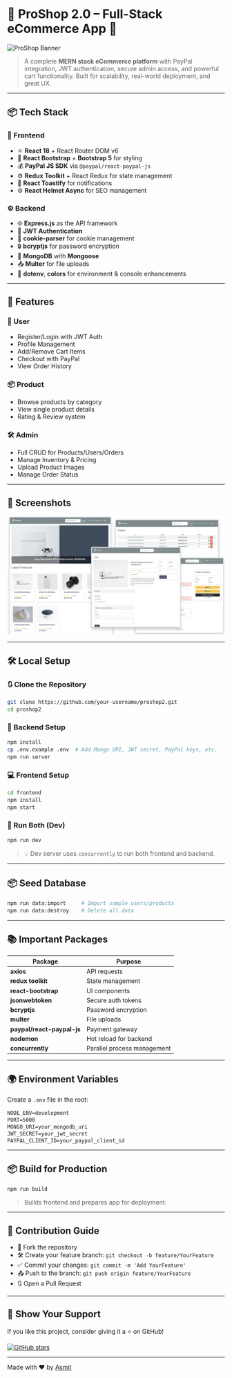 # 🛒 ProShop 2.0 – Full-Stack eCommerce App 🚀

![ProShop Banner](https://raw.githubusercontent.com/your-username/proshop2/main/public/banner.png)

> A complete **MERN stack eCommerce platform** with PayPal integration, JWT authentication, secure admin access, and powerful cart functionality. Built for scalability, real-world deployment, and great UX.

---

## 📦 Tech Stack

### 🧠 Frontend

* ⚛️ **React 18** + React Router DOM v6
* 🎨 **React Bootstrap** + **Bootstrap 5** for styling
* 💰 **PayPal JS SDK** via `@paypal/react-paypal-js`
* ⚙️ **Redux Toolkit** + React Redux for state management
* 🔔 **React Toastify** for notifications
* ⚙️ **React Helmet Async** for SEO management

### ⚙️ Backend

* 🌐 **Express.js** as the API framework
* 🔐 **JWT Authentication**
* 🍪 **cookie-parser** for cookie management
* 🔒 **bcryptjs** for password encryption
* 💾 **MongoDB** with **Mongoose**
* 📤 **Multer** for file uploads
* 🌿 **dotenv**, **colors** for environment & console enhancements

---

## 🚀 Features

### 👥 User

* Register/Login with JWT Auth
* Profile Management
* Add/Remove Cart Items
* Checkout with PayPal
* View Order History

### 📦 Product

* Browse products by category
* View single product details
* Rating & Review system

### 🛠️ Admin

* Full CRUD for Products/Users/Orders
* Manage Inventory & Pricing
* Upload Product Images
* Manage Order Status

---

## 📸 Screenshots

 ![Screen](https://github.com/asmit557/Shopping-Cart--Web-Application/blob/main/frontend/public/images/screens.png)

---

## 🛠️ Local Setup

### 🔃 Clone the Repository

```bash
git clone https://github.com/your-username/proshop2.git
cd proshop2
```

### 📁 Backend Setup

```bash
npm install
cp .env.example .env  # Add Mongo URI, JWT secret, PayPal keys, etc.
npm run server
```

### 💻 Frontend Setup

```bash
cd frontend
npm install
npm start
```

### 🚀 Run Both (Dev)

```bash
npm run dev
```

> 💡 Dev server uses `concurrently` to run both frontend and backend.

---

## 📦 Seed Database

```bash
npm run data:import     # Import sample users/products
npm run data:destroy    # Delete all data
```

---

## 📚 Important Packages

| Package                    | Purpose                     |
| -------------------------- | --------------------------- |
| **axios**                  | API requests                |
| **redux toolkit**          | State management            |
| **react-bootstrap**        | UI components               |
| **jsonwebtoken**           | Secure auth tokens          |
| **bcryptjs**               | Password encryption         |
| **multer**                 | File uploads                |
| **paypal/react-paypal-js** | Payment gateway             |
| **nodemon**                | Hot reload for backend      |
| **concurrently**           | Parallel process management |

---

## 🌍 Environment Variables

Create a `.env` file in the root:

```env
NODE_ENV=development
PORT=5000
MONGO_URI=your_mongodb_uri
JWT_SECRET=your_jwt_secret
PAYPAL_CLIENT_ID=your_paypal_client_id
```

---

## 📦 Build for Production

```bash
npm run build
```

> Builds frontend and prepares app for deployment.

---

## 🤝 Contribution Guide

* 🍴 Fork the repository
* 🛠️ Create your feature branch: `git checkout -b feature/YourFeature`
* ✅ Commit your changes: `git commit -m 'Add YourFeature'`
* 📤 Push to the branch: `git push origin feature/YourFeature`
* 🔃 Open a Pull Request

---

## 🌟 Show Your Support

If you like this project, consider giving it a ⭐ on GitHub!

[![GitHub stars](https://img.shields.io/github/stars/asmit557/Shopping-Cart--Web-Application?style=social)](https://github.com/asmit557/proshop2)

---

Made with ❤️ by [Asmit](https://github.com/asmit557)







